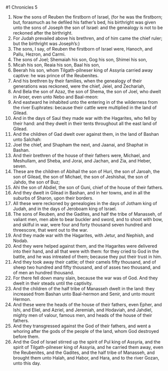 ﻿#1 Chronicles 5
1. Now the sons of Reuben the firstborn of Israel, (for he was the firstborn; but, forasmuch as he defiled his father’s bed, his birthright was given unto the sons of Joseph the son of Israel: and the genealogy is not to be reckoned after the birthright. 
2. For Judah prevailed above his brethren, and of him came the chief ruler; but the birthright was Joseph’s:) 
3. The sons, I say, of Reuben the firstborn of Israel were, Hanoch, and Pallu, Hezron, and Carmi. 
4. The sons of Joel; Shemaiah his son, Gog his son, Shimei his son, 
5. Micah his son, Reaia his son, Baal his son, 
6. Beerah his son, whom Tilgath-pilneser king of Assyria carried away captive: he was prince of the Reubenites. 
7. And his brethren by their families, when the genealogy of their generations was reckoned, were the chief, Jeiel, and Zechariah, 
8. And Bela the son of Azaz, the son of Shema, the son of Joel, who dwelt in Aroer, even unto Nebo and Baal-meon: 
9. And eastward he inhabited unto the entering in of the wilderness from the river Euphrates: because their cattle were multiplied in the land of Gilead. 
10. And in the days of Saul they made war with the Hagarites, who fell by their hand: and they dwelt in their tents throughout all the east land of Gilead. 
11.  And the children of Gad dwelt over against them, in the land of Bashan unto Salchah: 
12. Joel the chief, and Shapham the next, and Jaanai, and Shaphat in Bashan. 
13. And their brethren of the house of their fathers were, Michael, and Meshullam, and Sheba, and Jorai, and Jachan, and Zia, and Heber, seven. 
14. These are the children of Abihail the son of Huri, the son of Jaroah, the son of Gilead, the son of Michael, the son of Jeshishai, the son of Jahdo, the son of Buz; 
15. Ahi the son of Abdiel, the son of Guni, chief of the house of their fathers. 
16. And they dwelt in Gilead in Bashan, and in her towns, and in all the suburbs of Sharon, upon their borders. 
17. All these were reckoned by genealogies in the days of Jotham king of Judah, and in the days of Jeroboam king of Israel. 
18.  The sons of Reuben, and the Gadites, and half the tribe of Manasseh, of valiant men, men able to bear buckler and sword, and to shoot with bow, and skilful in war, were four and forty thousand seven hundred and threescore, that went out to the war. 
19. And they made war with the Hagarites, with Jetur, and Nephish, and Nodab. 
20. And they were helped against them, and the Hagarites were delivered into their hand, and all that were with them: for they cried to God in the battle, and he was intreated of them; because they put their trust in him. 
21. And they took away their cattle; of their camels fifty thousand, and of sheep two hundred and fifty thousand, and of asses two thousand, and of men an hundred thousand. 
22. For there fell down many slain, because the war was of God. And they dwelt in their steads until the captivity. 
23.  And the children of the half tribe of Manasseh dwelt in the land: they increased from Bashan unto Baal-hermon and Senir, and unto mount Hermon. 
24. And these were the heads of the house of their fathers, even Epher, and Ishi, and Eliel, and Azriel, and Jeremiah, and Hodaviah, and Jahdiel, mighty men of valour, famous men, and heads of the house of their fathers. 
25.  And they transgressed against the God of their fathers, and went a whoring after the gods of the people of the land, whom God destroyed before them. 
26. And the God of Israel stirred up the spirit of Pul king of Assyria, and the spirit of Tilgath-pilneser king of Assyria, and he carried them away, even the Reubenites, and the Gadites, and the half tribe of Manasseh, and brought them unto Halah, and Habor, and Hara, and to the river Gozan, unto this day. 
